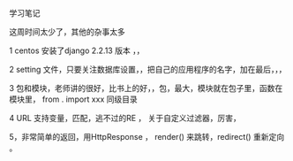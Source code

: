 学习笔记


这周时间太少了，其他的杂事太多

1 centos 安装了django  2.2.13 版本 ，，


2 setting 文件，只要关注数据库设置，，把自己的应用程序的名字，加在最后，，，

3 包和模块，老师讲的很好，比书上的好，，包，最大，模块就在包子里，函数在模块里， from . import xxx 同级目录

4 URL 支持变量，匹配，逃不过的RE  ， 关于自定义过滤器，厉害，

5，非常简单的返回，用HttpResponse ， render() 来跳转，redirect() 重新定向 。

